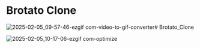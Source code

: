 # Brotato Clone

![2025-02-05_09-57-46-ezgif com-video-to-gif-converter](https://github.com/user-attachments/assets/fab0a657-cba5-4651-8e25-99937e074097)# Brotato_Clone

![2025-02-05_10-17-06-ezgif com-optimize](https://github.com/user-attachments/assets/426bbf67-a6d1-4ec7-aa4e-3815ea32f5ad)
